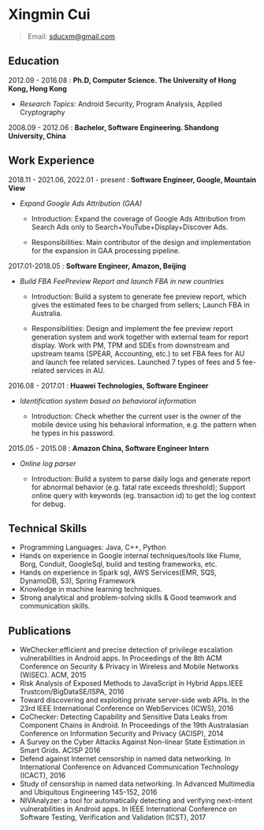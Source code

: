Xingmin Cui
============
> Email: sducxm@gmail.com


Education
---------
2012.09 - 2016.08
:   **Ph.D, Computer Science. The University of Hong Kong, Hong Kong**

*    *Research Topics*: Android Security, Program Analysis, Applied Cryptography

2008.09 - 2012.06
:   **Bachelor, Software Engineering. Shandong University, China** 


Work Experience
---------------
2018.11 - 2021.06, 2022.01 - present
:   **Software Engineer, Google, Mountain View**

*   *Expand Google Ads Attribution (GAA)*

    * Introduction: Expand the coverage of Google Ads Attribution from Search Ads only to Search+YouTube+Display+Discover Ads.

    * Responsibilities: Main contributor of the design and implementation for the expansion in GAA processing pipeline.

2017.01-2018.05
:   **Software Engineer, Amazon, Beijing**

*   *Build FBA FeePreview Report and launch FBA in new countries*

    * Introduction: Build a system to generate fee preview report, which gives the estimated fees to be charged from sellers; Launch FBA in Australia.

    * Responsibilities: Design and implement the fee preview report generation system and work together with external team for report display. Work with PM, TPM and SDEs from downstream and upstream teams (SPEAR, Accounting, etc.) to set FBA fees for AU and launch fee related services. Launched 7 types of fees and 5 fee-related services in AU.

2016.08 - 2017.01
:   **Huawei Technologies, Software Engineer**

*   *Identification system based on behavioral information* 

    * Introduction: Check whether the current user is the owner of the mobile device using his behavioral information, e.g. the pattern when he types in his password.

2015.05 - 2015.08
:   **Amazon China, Software Engineer Intern**

*    *Online log parser* 
    
     * Introduction: Build a system to parse daily logs and generate report for abnormal behavior (e.g. fatal rate exceeds threshold); Support online query with keywords (eg. transaction id) to get the log context for debug.


Technical Skills
----------------
* Programming Languages: Java, C++, Python
* Hands on experience in Google internal techniques/tools like Flume, Borg, Conduit, GoogleSql, build and testing frameworks, etc. 
* Hands on experience in Spark sql, AWS Services(EMR, SQS, DynamoDB, S3), Spring Framework
* Knowledge in machine learning techniques.
* Strong analytical and problem-solving skills & Good teamwork and communication skills.


Publications
------------
* WeChecker:efficient and precise detection of privilege escalation vulnerabilities in Android apps. In Proceedings of the 8th ACM Conference on Security & Privacy in Wireless and Mobile Networks (WiSEC). ACM, 2015
* Risk Analysis of Exposed Methods to JavaScript in Hybrid Apps.IEEE Trustcom/BigDataSE/ISPA, 2016
* Toward discovering and exploiting private server-side web APIs. In the 23rd IEEE International Conference on WebServices (ICWS), 2016
* CoChecker: Detecting Capability and Sensitive Data Leaks from Component Chains in Android. In Proceedings of the 19th Australasian Conference on Information Security and Privacy (ACISP), 2014
* A Survey on the Cyber Attacks Against Non-linear State Estimation in Smart Grids. ACISP 2016
* Defend against Internet censorship in named data networking. In International Conference on Advanced Communication Technology (ICACT), 2016
* Study of censorship in named data networking. In Advanced Multimedia and Ubiquitous Engineering 145-152, 2016
* NIVAnalyzer: a tool for automatically detecting and verifying next-intent vulnerabilities in Android apps. In IEEE International Conference on Software Testing, Verification and Validation (ICST), 2017
